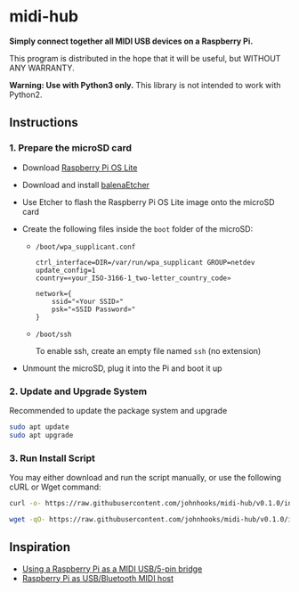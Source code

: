 # midi-hub

**Simply connect together all MIDI USB devices on a Raspberry Pi.**

This program is distributed in the hope that it will be useful, but WITHOUT ANY WARRANTY.

**Warning: Use with Python3 only.** This library is not intended to work with Python2.

## Instructions

### 1. Prepare the microSD card

- Download [Raspberry Pi OS Lite](https://www.raspberrypi.org/software/operating-systems/)
- Download and install [balenaEtcher](https://www.balena.io/etcher/)
- Use Etcher to flash the Raspberry Pi OS Lite image onto the microSD card
- Create the following files inside the `boot` folder of the microSD:

  - `/boot/wpa_supplicant.conf`

    ```
    ctrl_interface=DIR=/var/run/wpa_supplicant GROUP=netdev
    update_config=1
    country=«your_ISO-3166-1_two-letter_country_code»

    network={
        ssid="«Your SSID»"
        psk="«SSID Password»"
    }
    ```

  - `/boot/ssh`

    To enable ssh, create an empty file named `ssh` (no extension)

- Unmount the microSD, plug it into the Pi and boot it up

### 2. Update and Upgrade System

Recommended to update the package system and upgrade

```bash
sudo apt update
sudo apt upgrade
```

### 3. Run Install Script

You may either download and run the script manually, or use the following cURL or Wget command:

```bash
curl -o- https://raw.githubusercontent.com/johnhooks/midi-hub/v0.1.0/install.sh | sudo bash
```

```bash
wget -qO- https://raw.githubusercontent.com/johnhooks/midi-hub/v0.1.0/install.sh | sudo bash
```

## Inspiration

- [Using a Raspberry Pi as a MIDI USB/5-pin bridge ](http://m635j520.blogspot.com/2017/01/using-raspberry-pi-as-midi-usb5-pin.html)
- [Raspberry Pi as USB/Bluetooth MIDI host](https://neuma.studio/rpi-midi-complete.html)
